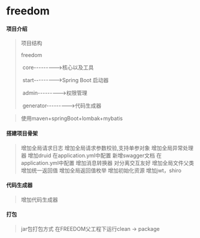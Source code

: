  # freedom

#### 项目介绍

> 项目结构
>
> freedom
>
> ​	core--------->核心以及工具
>
> ​	start--------->Spring Boot 启动器
>
> ​	admin--------->权限管理
>
> ​	generator--------->代码生成器

> 使用maven+springBoot+lombak+mybatis

#### 搭建项目骨架
> 增加全局请求日志
> 增加全局请求参数校验,支持单参对象
> 增加全局异常处理器
> 增加druid 在application.yml中配置
> 新增swagger文档 在application.yml中配置
> 增加消息转换器 对分离交互友好
> 增加全局文件父类
> 增加统一返回值
> 增加全局返回值枚举
> 增加初始化资源
> 增加jwt，shiro

#### 代码生成器

> 增加代码生成器


#### 打包
> jar包打包方式
> 在FREEDOM父工程下运行clean -> package


